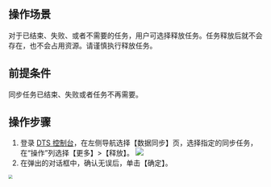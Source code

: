 
## 操作场景
对于已结束、失败、或者不需要的任务，用户可选择释放任务。任务释放后就不会存在，也不会占用资源。请谨慎执行释放任务。 

## 前提条件
同步任务已结束、失败或者任务不再需要。 

## 操作步骤
1. 登录 [DTS 控制台](https://console.cloud.tencent.com/dts/migration)，在左侧导航选择【数据同步】页，选择指定的同步任务，在“操作”列选择【更多】>【释放】。
![](https://main.qcloudimg.com/raw/15524a0639bd700c7aeda91dacb2fd92.png)
2. 在弹出的对话框中，确认无误后，单击【确定】。<br>
<img src="https://main.qcloudimg.com/raw/3f3d981e3a4bbd19c0de39b005ca10f0.png" style="zoom:50%;" />
